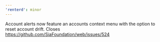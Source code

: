 ```yaml
---
'renterd': minor
---
```


Account alerts now feature an accounts context menu with the option to reset account drift. Closes https://github.com/SiaFoundation/web/issues/524
